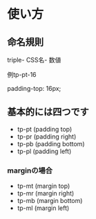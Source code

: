 # 使い方

## 命名規則
triple- CSS名- 数値

例tp-pt-16

padding-top: 16px;

## 基本的には四つです
* tp-pt (padding top)
* tp-pr (padding right)
* tp-pb (padding bottom)
* tp-pl (padding left)

### marginの場合
* tp-mt (margin top)
* tp-mr (margin right)
* tp-mb (margin bottom)
* tp-ml (margin left)